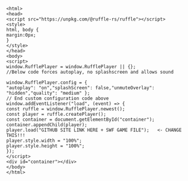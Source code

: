    <html>
    <head>
    <script src="https://unpkg.com/@ruffle-rs/ruffle"></script>
    <style>
    html, body {
    margin:0px;
    }
    </style>
    </head>
    <body>
    <script>
    window.RufflePlayer = window.RufflePlayer || {};
    //Below code forces autoplay, no splashscreen and allows sound
    
    window.RufflePlayer.config = {
    "autoplay": "on","splashScreen": false,"unmuteOverlay": "hidden","quality": "medium" };
    // End custom configuration code above
    window.addEventListener("load", (event) => {
    const ruffle = window.RufflePlayer.newest();
    const player = ruffle.createPlayer();
    const container = document.getElementById("container");
    container.appendChild(player);
    player.load("GITHUB SITE LINK HERE + SWF GAME FILE");   <- CHANGE THIS!!!
    player.style.width = "100%";
    player.style.height = "100%";
    });
    </script>
    <div id="container"></div>
    </body>
    </html>
